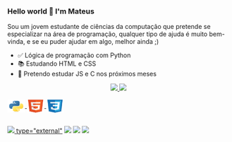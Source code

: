 ### Hello world 👋 I'm Mateus
Sou um jovem estudante de ciências da computação que pretende se 
especializar na área de programação, qualquer tipo de ajuda é muito
bem-vinda, e se eu puder ajudar em algo, melhor ainda ;)

- ✅ Lógica de programação com Python
- 📚 Estudando HTML e CSS
- 📝 Pretendo estudar JS e C nos próximos meses

<div align="center">
  <a href="https://github.com/Fmateus100H">
  <img height="150em" src="https://github-readme-stats.vercel.app/api?username=Fmateus100H&show_icons=true&theme=gotham&include_all_commits=true&count_private=true"/>
  <img height="130em" src="https://github-readme-stats.vercel.app/api/top-langs/?username=Fmateus100H&layout=compact&langs_count=7&theme=gotham"/>
</div>
  
<div style="display: inline_block"><br>
  <img align="center" alt="Python" height="30" width="40" src="https://raw.githubusercontent.com/devicons/devicon/master/icons/python/python-original.svg">
  <img align="center" alt="HTML" height="30" width="40" src="https://raw.githubusercontent.com/devicons/devicon/master/icons/html5/html5-original.svg">
  <img align="center" alt="CSS" height="30" width="40" src="https://raw.githubusercontent.com/devicons/devicon/master/icons/css3/css3-original.svg">
</div>
  
  ##

<div>
  <a href = "https://twitter.com/Fmateus100H"><img src="https://img.shields.io/badge/Twitter-1DA1F2?style=for-the-badge&logo=twitter&logoColor=white" target="_blank"> type="external"</a>
  <a href="https://www.instagram.com/f.mateus100h/" target="_blank"><img src="https://img.shields.io/badge/-Instagram-%23E4405F?style=for-the-badge&logo=instagram&logoColor=white" target="_blank"></a>
  <!-- <a href="" target="_blank"><img src="https://img.shields.io/badge/Discord-7289DA?style=for-the-badge&logo=discord&logoColor=white" target="_blank"></a> -->
  <a href = "https://t.me/Matthew100H"><img src="https://img.shields.io/badge/Telegram-2CA5E0?style=for-the-badge&logo=telegram&logoColor=white" target="_blank"></a>
  <a href = "mailto:f.mateusaraujo20@gmail.com"><img src="https://img.shields.io/badge/-Gmail-%23333?style=for-the-badge&logo=gmail&logoColor=white" target="_blank"></a>
</div>
